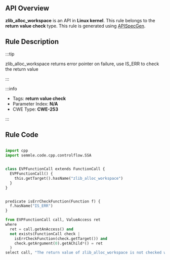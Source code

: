 ---
---


## API Overview
**zlib_alloc_workspace** is an API in **Linux kernel**. This rule belongs to the **return value check** type. This rule is generated using [APISpecGen](../../tools/APISpecGen).
## Rule Description

:::tip

zlib_alloc_workspace returns error pointer on failure, use IS_ERR to check the return value

:::

:::info

- Tags: **return value check**
- Parameter Index: **N/A**
- CWE Type: **CWE-253**

:::

## Rule Code
```python

import cpp
import semmle.code.cpp.controlflow.SSA


class EVPFunctionCall extends FunctionCall {
  EVPFunctionCall() {
    this.getTarget().hasName("zlib_alloc_workspace")
  }
}


predicate isErrCheckFunction(Function f) {
  f.hasName("IS_ERR") 
}

from EVPFunctionCall call, ValueAccess ret
where
  ret = call.getAnAccess() and
  not exists(FunctionCall check |
    isErrCheckFunction(check.getTarget()) and
    check.getArgument(0).getAChild*() = ret
  )
select call, "The return value of zlib_alloc_workspace is not checked with IS_ERR."
    
```